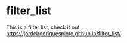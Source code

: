 # filter_list
This is a filter list, check it out: https://jardelrodriguespinto.github.io/filter_list/
